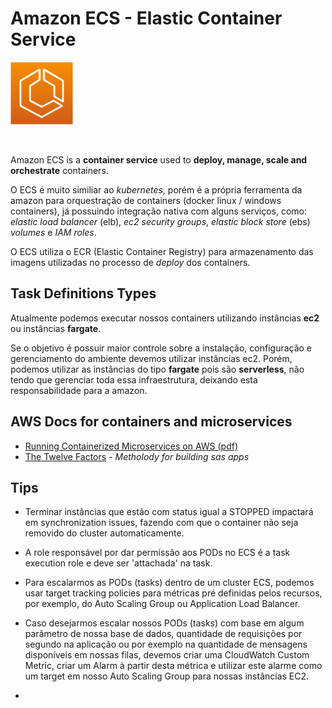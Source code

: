 # Amazon ECS - Elastic Container Service

<img height=100px; alt="ecs_logo" src="../../../images/ecs.png" />

<p>&nbsp;</p>

Amazon ECS is a **container service** used to **deploy, manage, scale and orchestrate** containers.

O ECS é muito similiar ao *kubernetes*, porém é a própria ferramenta da amazon para orquestração de containers (docker linux / windows containers), já possuindo integração nativa com alguns serviços, como: *elastic load balancer* (elb), *ec2 security groups*, *elastic block store* (ebs) *volumes* e *IAM roles*.

O ECS utiliza o ECR (Elastic Container Registry) para armazenamento das imagens utilizadas no processo de *deploy* dos containers.

## Task Definitions Types

Atualmente podemos executar nossos containers utilizando instâncias **ec2** ou instâncias **fargate**.

Se o objetivo é possuir maior controle sobre a instalação, configuração e gerenciamento do ambiente devemos utilizar instâncias ec2. Porém, podemos utilizar as instâncias do tipo **fargate** pois são **serverless**, não tendo que gerenciar toda essa infraestrutura, deixando esta responsabilidade para a amazon.

## AWS Docs for containers and microservices

- [Running Containerized Microservices on AWS (pdf)](https://d1.awsstatic.com/whitepapers/DevOps/running-containerized-microservices-on-aws.pdf)
- [The Twelve Factors](https://12factor.net/) - *Metholody for building sas apps*

## Tips

- Terminar instâncias que estão com status igual a STOPPED impactará em synchronization issues, fazendo com que o container não seja removido do cluster automaticamente.

- A role responsável por dar permissão aos PODs no ECS é a task execution role e deve ser 'attachada' na task.

- Para escalarmos as PODs (tasks) dentro de um cluster ECS, podemos usar target tracking policies para métricas pré definidas pelos recursos, por exemplo, do Auto Scaling Group ou Application Load Balancer.

- Caso desejarmos escalar nossos PODs (tasks) com base em algum parâmetro de nossa base de dados, quantidade de requisições por segundo na aplicação ou por exemplo na quantidade de mensagens disponíveis em nossas filas, devemos criar uma CloudWatch Custom Metric, criar um Alarm à partir desta métrica e utilizar este alarme como um target em nosso Auto Scaling Group para nossas instâncias EC2.

- 